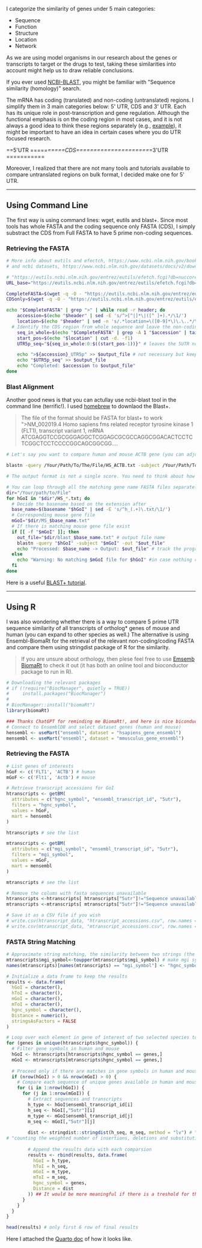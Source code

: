 I categorize the similarity of genes under 5 main categories:
- Sequence
- Function
- Structure
- Location
- Network
  
As we are using model organisms in our research about the genes or transcripts to target or the drugs to test, taking these similarities into account might help us to draw reliable conclusions. 

If you ever used [NCBI-BLAST](https://blast.ncbi.nlm.nih.gov/Blast.cgi), you might be familiar with "Sequence similarity (homology)" search.

The mRNA has coding (translated) and non-coding (untranslated) regions. I simplify them in 3 main categories below: 5' UTR, CDS and 3' UTR. Each has its unique role in post-transcription and gene regulation. Although the functional emphasis is on the coding region in most cases, and it is not always a good idea to think these regions separately (e.g., [example](https://joshuaopayne.com/thermostability)), it might be important to have an idea in certain cases where you do UTR focused research.  

   ==5'UTR ====*======CDS=====================*=3'UTR ===========

Moreover, I realized that there are not many tools and tutorials available to compare untranslated regions on bulk format, I decided make one for 5' UTR.

-------------------------------

## Using Command Line
The first way is using command lines: wget, eutils and blast+. 
Since most tools has whole FASTA and the coding sequence only FASTA (CDS), I simply substract the CDS from Full FASTA to have 5 prime non-coding sequences.

### Retrieving the FASTA

```bash
# More info about eutils and efectch, https://www.ncbi.nlm.nih.gov/books/NBK179288/, https://github.com/NCBI-Hackathons/EDirectCookbook, https://www.ncbi.nlm.nih.gov/books/NBK25499/table/chapter4.T._valid_values_of__retmode_and/, https://www.ncbi.nlm.nih.gov/books/NBK25499/,
# and ncbi datasets, https://www.ncbi.nlm.nih.gov/datasets/docs/v2/download-and-install/, https://github.com/ncbi/datasets, https://www.ncbi.nlm.nih.gov/datasets/docs/v2/reference-docs/data-packages/gene-package/, https://www.nature.com/articles/s41597-024-03571-y  as an alternative

# "https://eutils.ncbi.nlm.nih.gov/entrez/eutils/efetch.fcgi?db=nuccore&id=[NM TRANSCRIPT ID]/&rettype=[FASTA FORMAT]"
URL_base="https://eutils.ncbi.nlm.nih.gov/entrez/eutils/efetch.fcgi?db=nuccore&id=%s&rettype=%s"

CompleteFASTA=$(wget -q -O - "https://eutils.ncbi.nlm.nih.gov/entrez/eutils/efetch.fcgi?db=nuccore&id=NM_010240.2&rettype=fasta")
CDSonly=$(wget -q -O - "https://eutils.ncbi.nlm.nih.gov/entrez/eutils/efetch.fcgi?db=nuccore&id=NM_010240.2&rettype=fasta_cds_na")

echo "$CompleteFASTA" | grep ">" | while read -r header; do
	accession=$(echo "$header" | sed -E 's/^>[^|]*\|([^ ]+).*/\1/')
	location=$(echo "$header" | sed -n 's/.*location=\([0-9]*\)\.\..*/\1/p')
  # Identify the CDS region from whole sequence and leave the non-coding (nc)
	seq_in_whole=$(echo "$CompleteFASTA" | grep -A 1 "$accession" | tail -n 1)
	start_pos=$(echo "$location" | cut -d. -f1)
	UTR5p_seq="${seq_in_whole:0:$((start_pos-1))}" # leaves the 5UTR nc sequnece

	echo ">${accession}_UTR5p" >> $output_file # not necessary but keep in similar accession, gene name etc. format
	echo "$UTR5p_seq" >> $output_file
	echo "Completed: $accession to $output_file"
done

```
### Blast Alignment

Another good news is that you can actullay use ncbi-blast tool in the command line (terrific!).
I used [homebrew](https://formulae.brew.sh/formula/blast) to downlaod the Blast+.

> The file of the format should be FASTA for blast+ to work
> ">NM_002019.4 Homo sapiens fms related receptor tyrosine kinase 1 (FLT1), transcript variant 1, mRNA
> ATCGAGGTCCGCGGGAGGCTCGGAGCGCGCCAGGCGGACACTCCTCTCGGCTCCTCCCCGGCAGCGGCGG....
```bash
# Let's say you want to compare human and mouse ACTB gene (you can adjust according to your files)

blastn -query /Your/Path/To/The/File/HS_ACTB.txt -subject /Your/Path/To/The/File/MS_ACTB.txt -out /Your/Path/To/The/File/test_blastn.txt

# The output format is not a single score. You need to think about how to extract the relevant information in a single file (I skip this since we have an alternative below).
```
```bash
# You can loop through all the matching gene name FASTA files separately
dir="/Your/path/to/File"
for hGoI in "$dir"/HS_*.txt; do
  # Decide the basename based on the extension after _
  base_name=$(basename "$hGoI" | sed -E 's/^h_(.+)\.txt/\1/')
  # Corresponding mouse gene file
  mGoI="$dir/MS_$base_name.txt"
  # If there is matching mouse gene file exist
  if [[ -f "$mGoI" ]]; then
    out_file="$dir/blast_$base_name.txt" # output file name
    blastn -query "$hGoI" -subject "$mGoI" -out "$out_file"
    echo "Processed: $base_name -> Output: $out_file" # track the progress
  else
    echo "Warning: No matching $mGoI file for $hGoI" #in case nothing compare from mouse side
  fi
done
```
Here is a useful [BLAST+ tutorial](https://conmeehan.github.io/blast+tutorial.html).

-------------------------------

## Using R
I was also wondering whether there is a way to compare 5 prime UTR sequence similarity of all transcripts of ortholog* genes of mouse and human (you can expand to other species as well.)
The alternative is using Ensembl-BiomaRt for the retrieval of the relevant non-coding/coding FASTA and compare them using stringdist package of R for the similarity.
> If you are unsure about orthology, then plese feel free to use [Emsemb BiomaRt](https://www.ensembl.org/info/data/biomart/index.html) to check it out (it has both an online tool and bioconductor package to run in R).
```r
# Downloading the relevant packages
# if (!require("BiocManager", quietly = TRUE))
#     install.packages("BiocManager")
# 
# BiocManager::install("biomaRt")
library(biomaRt)

### Thanks ChatGPT for reminding me BiomaRt!, and here is nice biconductor tutorial if you are curious: https://bioconductor.org/packages/release/bioc/vignettes/biomaRt/inst/doc/accessing_ensembl.html ###
# Connect to EnsemblDB and select dataset genes (human and mouse)
hensembl <- useMart("ensembl", dataset = "hsapiens_gene_ensembl")
mensembl <- useMart("ensembl", dataset = "mmusculus_gene_ensembl")
```
### Retrieving the FASTA

```r
# List genes of interests
hGoF <- c('FLT1', 'ACTB') # human
mGoF <- c('Flt1', 'Actb') # mouse

# Retrieve transcript accessions for GoI
htranscripts <- getBM(
  attributes = c("hgnc_symbol", "ensembl_transcript_id", "5utr"),
  filters = "hgnc_symbol",
  values = hGoF,
  mart = hensembl
)

htranscripts # see the list

mtranscripts <- getBM(
  attributes = c("mgi_symbol", "ensembl_transcript_id", "5utr"),
  filters = "mgi_symbol",
  values = mGoF,
  mart = mensembl
)

mtranscripts # see the list

# Remove the colums with fasta sequences unavailable
htranscripts <-htranscripts[ htranscripts["5utr"]!="Sequence unavailable",]
mtranscripts <-mtranscripts[ mtranscripts["5utr"]!="Sequence unavailable",]

# Save it as a CSV file if you wish
# write.csv(htranscript_data, "htranscript_accessions.csv", row.names = FALSE)
# write.csv(mtranscript_data, "mtranscript_accessions.csv", row.names = FALSE)
```

### FASTA String Matching
```r
# Approximate string matching, the similarity between two strings (the paper: https://cran.r-project.org/web/packages/stringdist/vignettes/RJournal_6_111-122-2014.pdf)
mtranscripts$mgi_symbol<-toupper(mtranscripts$mgi_symbol) # make mgi symbol similar to hgnc for downstream processes
names(mtranscripts)[names(mtranscripts) == "mgi_symbol"] <- "hgnc_symbol"

# Initialize a data frame to keep the results
results <- data.frame(
  hGoI = character(),
  hToI = character(),
  mGoI = character(),
  mToI = character(),
  hgnc_symbol = character(),
  Distance = numeric(),
  stringsAsFactors = FALSE
)

# Loop over each element in gene of interest of two selected species to calculate distance, and save it
for (genes in unique(htranscripts$hgnc_symbol)) {
  # Filter gene symbols in human and mouse
  hGoI <- htranscripts[htranscripts$hgnc_symbol == genes,]
  mGoI <- mtranscripts[mtranscripts$hgnc_symbol == genes,]
  
  # Proceed only if there are matches in gene symbols in human and mouse
  if (nrow(hGoI) > 0 && nrow(mGoI) > 0) {
    # Compare each sequence of unique genes available in human and mouse
    for (i in 1:nrow(hGoI)) {
      for (j in 1:nrow(mGoI)) {
        # Extract sequences and transcripts
        h_type <- hGoI$ensembl_transcript_id[i]
        h_seq <- hGoI[,"5utr"][i]
        m_type <- mGoI$ensembl_transcript_id[j]
        m_seq <- mGoI[,"5utr"][j]
        
        dist <- stringdist::stringdist(h_seq, m_seq, method = "lv") # "lv" for Levenshtein distance:
# "counting the weighted number of insertions, deletions and substitutions necessary to turn one string into another"
        
        # Append the results data with each comparsion
        results <- rbind(results, data.frame(
          hGoI = h_type,
          hToI = h_seq,
          mGoI = m_type,
          mToI = m_seq,
          hgnc_symbol = genes,
          Distance = dist
        )) ## It would be more meaningful if there is a treshold for the distance measurements based on the mismatches.
      }
    }
  }
}

head(results) # only first 6 row of final results 
```
Here I attached the [Quarto doc]() of how it looks like. 
